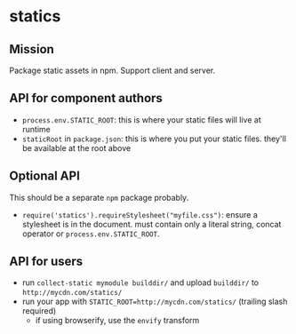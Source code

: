 # statics

## Mission

Package static assets in npm. Support client and server.

## API for component authors

  * `process.env.STATIC_ROOT`: this is where your static files will live at runtime
  * `staticRoot` in `package.json`: this is where you put your static files. they'll be available at the root above

## Optional API

This should be a separate `npm` package probably.

  * `require('statics').requireStylesheet("myfile.css")`: ensure a stylesheet is in the document. must contain only a literal string, concat operator or `process.env.STATIC_ROOT`.

## API for users

  * run `collect-static mymodule builddir/` and upload `builddir/` to `http://mycdn.com/statics/`
  * run your app with `STATIC_ROOT=http://mycdn.com/statics/` (trailing slash required)
    * if using browserify, use the `envify` transform
